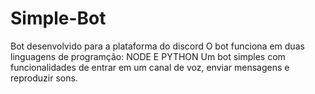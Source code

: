 # Simple-Bot
Bot desenvolvido para a plataforma do discord
O bot funciona em duas linguagens de programção: NODE E PYTHON
Um bot simples com funcionalidades de entrar em um canal de voz, enviar mensagens e reproduzir sons.
